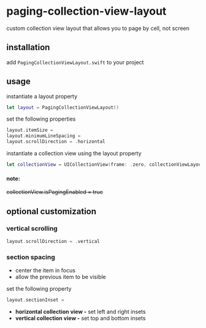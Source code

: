 # paging-collection-view-layout
custom collection view layout that allows you to page by cell, not screen

## installation

add `PagingCollectionViewLayout.swift` to your project

## usage

instantiate a layout property

```swift
let layout = PagingCollectionViewLayout()
```
set the following properties
```swift
layout.itemSize = 
layout.minimumLineSpacing = 
layout.scrollDirection = .horizontal
```
instantiate a collection view using the layout property
```swift
let collectionView = UICollectionView(frame: .zero, collectionViewLayout: layout)
```
#### note:
~~collectionView.isPagingEnabled = true~~
## optional customization
### vertical scrolling
```swift
layout.scrollDirection = .vertical
```
### section spacing
- center the item in focus
- allow the previous item to be visible

set the following property
```swift
layout.sectionInset = 
```
- **horizontal collection view -** set left and right insets
- **vertical collection view -** set top and bottom insets
